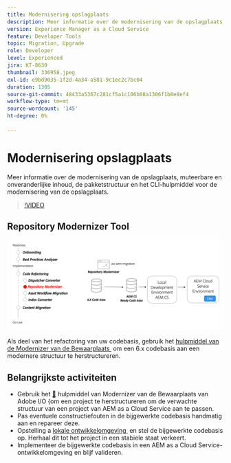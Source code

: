 ```yaml
---
title: Modernisering opslagplaats
description: Meer informatie over de modernisering van de opslagplaats, muteerbare en onveranderlijke inhoud, de pakketstructuur en het CLI-hulpmiddel voor de modernisering van de opslagplaats.
version: Experience Manager as a Cloud Service
feature: Developer Tools
topic: Migration, Upgrade
role: Developer
level: Experienced
jira: KT-8630
thumbnail: 336958.jpeg
exl-id: e9bd9035-1f2d-4a34-a581-9c1ec2c7bc04
duration: 1305
source-git-commit: 48433a5367c281cf5a1c106b08a1306f1b0e8ef4
workflow-type: tm+mt
source-wordcount: '145'
ht-degree: 0%

---
```


# Modernisering opslagplaats

Meer informatie over de modernisering van de opslagplaats, muteerbare en onveranderlijke inhoud, de pakketstructuur en het CLI-hulpmiddel voor de modernisering van de opslagplaats.

>[!VIDEO](https://video.tv.adobe.com/v/3454798?quality=12&learn=on&captions=dut)

## Repository Modernizer Tool

![&#x200B; Modernizer van de Bewaarplaats &#x200B;](./assets/repository-modernizer.png)

Als deel van het refactoring van uw codebasis, gebruik het [&#x200B; hulpmiddel van de Modernizer van de Bewaarplaats &#x200B;](https://experienceleague.adobe.com/docs/experience-manager-cloud-service/moving/refactoring-tools/repo-modernizer.html?lang=nl-NL) om een 6.x codebasis aan een modernere structuur te herstructureren.

## Belangrijkste activiteiten

* Gebruik het [&#128279;](https://github.com/adobe/aio-cli-plugin-aem-cloud-service-migration#command-aio-aem-migrationrepository-modernizer) hulpmiddel van Modernizer van de Bewaarplaats van Adobe I/O  &lbrace;om een project te herstructureren om de verwachte structuur van een project van AEM as a Cloud Service aan te passen.
* Pas eventuele constructiefouten in de bijgewerkte codebasis handmatig aan en repareer deze.
* Opstelling a [&#x200B; lokale ontwikkelomgeving &#x200B;](https://experienceleague.adobe.com/docs/experience-manager-learn/cloud-service/local-development-environment-set-up/overview.html?lang=nl-NL) en stel de bijgewerkte codebasis op. Herhaal dit tot het project in een stabiele staat verkeert.
* Implementeer de bijgewerkte codebasis in een AEM as a Cloud Service-ontwikkelomgeving en blijf valideren.
